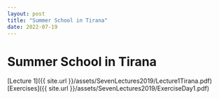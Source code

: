 ```yaml
---
layout: post
title: "Summer School in Tirana"
date: 2022-07-19
---
```

# Summer School in Tirana
[Lecture 1]({{ site.url }}/assets/SevenLectures2019/Lecture1Tirana.pdf)
[Exercises]({{ site.url }}/assets/SevenLectures2019/ExerciseDay1.pdf)
